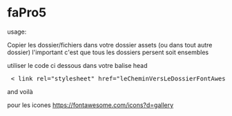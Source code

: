 # faPro5

usage:

Copier les dossier/fichiers dans votre dossier assets (ou dans tout autre dossier)
l'important c'est que tous les dossiers persent soit ensembles

utiliser le code ci dessous dans votre balise head 

<pre> < link rel="stylesheet" href="leCheminVersLeDossierFontAwesome/css/all.css" ></pre>


and voilà

pour les icones https://fontawesome.com/icons?d=gallery
